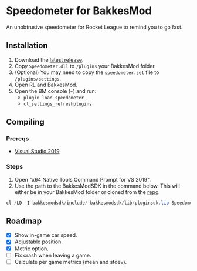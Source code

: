 # Speedometer for BakkesMod

An unobtrusive speedometer for Rocket League to remind you to go fast.

## Installation

1. Download the [latest release][release].
2. Copy `Speedometer.dll` to `/plugins` your BakkesMod folder.
3. (Optional) You may need to copy the `speedometer.set` file to `/plugins/settings`.
4. Open RL and BakkesMod.
5. Open the BM console (`~`) and run:
    - `plugin load speedometer`
    - `cl_settings_refreshplugins`

## Compiling

### Prereqs

- [Visual Studio 2019][vs]

### Steps

1. Open "x64 Native Tools Command Prompt for VS 2019".
2. Use the path to the BakkesModSDK in the command below. This will either be in your BakkesMod
folder or cloned from the [repo][bakkessdk].

```powershell
cl /LD -I bakkesmodsdk/include/ bakkesmodsdk/lib/pluginsdk.lib Speedometer.cpp
```

## Roadmap

- [x] Show in-game car speed.
- [x] Adjustable position.
- [x] Metric option.
- [ ] Fix crash when leaving a game.
- [ ] Calculate per game metrics (mean and stdev).

[release]: https://github.com/mtimkovich/SpeedometerPlugin/releases
[vs]: https://visualstudio.microsoft.com/
[bakkessdk]: https://github.com/bakkesmodorg/BakkesModSDK
